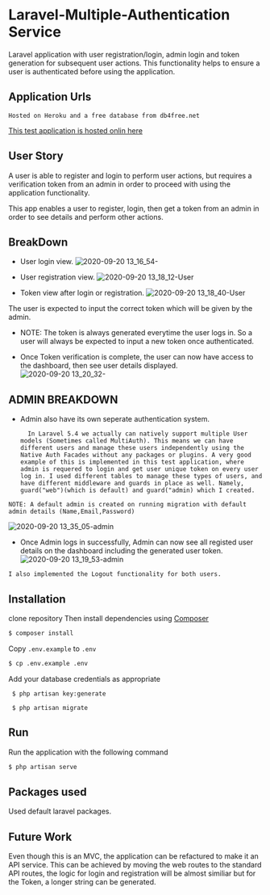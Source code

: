 
# Laravel-Multiple-Authentication Service

Laravel application with user registration/login, admin login and token generation for subsequent user actions. 
This functionality helps to ensure a user is authenticated before using the application.

## Application Urls
`Hosted on Heroku and a free database from db4free.net`

[This test application is hosted onlin here](http://patricia-code-test.herokuapp.com/login)


## User Story
A user is able to register and login to perform user actions, but requires a verification token
from an admin in order to proceed with using the application functionality.

This app enables a user to register, login, then get a token from an admin in order to see details and perform other actions.



## BreakDown
* User login view.
![2020-09-20 13_16_54-](https://user-images.githubusercontent.com/38590494/93711214-5c1d6680-fb44-11ea-89bc-de41f858f7b7.png)

* User registration view.
![2020-09-20 13_18_12-User](https://user-images.githubusercontent.com/38590494/93711215-5d4e9380-fb44-11ea-9e65-cd44f43bad5b.png)


* Token view after login or registration.
![2020-09-20 13_18_40-User](https://user-images.githubusercontent.com/38590494/93711216-5de72a00-fb44-11ea-8f72-4715da3381e0.png)

The user is expected to input the correct token which will be given by the admin.

 * NOTE: The token is always generated everytime the user logs in. So a user will always be expected to input a new token once authenticated.


* Once Token verification is complete, the user can now have access to the dashboard, then see user details displayed.
![2020-09-20 13_20_32-](https://user-images.githubusercontent.com/38590494/93711218-5e7fc080-fb44-11ea-8f87-9c155aa797a7.png)

## ADMIN BREAKDOWN
* Admin also have its own seperate authentication system.

        In Laravel 5.4 we actually can natively support multiple User models (Sometimes called MultiAuth). This means we can have different users and manage these users independently using the Native Auth Facades without any packages or plugins. A very good example of this is implemented in this test application, where admin is requered to login and get user unique token on every user log in. I used different tables to manage these types of users, and have different middleware and guards in place as well. Namely, guard("web")(which is default) and guard("admin) which I created.

`NOTE: A default admin is created on running migration with default admin details (Name,Email,Password)`


![2020-09-20 13_35_05-admin](https://user-images.githubusercontent.com/38590494/93711428-2bd6c780-fb46-11ea-9e91-5c61570e7872.png)


* Once Admin logs in successfully, Admin can now see all registed user details on the dashboard including the generated user token.
![2020-09-20 13_19_53-admin](https://user-images.githubusercontent.com/38590494/93711217-5de72a00-fb44-11ea-9666-20a70773af53.png)

`I also implemented the Logout functionality for both users.`

## Installation

clone repository
Then install dependencies using [Composer](https://getcomposer.org/doc/00-intro.md)
```bash
$ composer install
```

Copy `.env.example` to `.env`
```bash
$ cp .env.example .env
```
Add your database credentials as appropriate

``` $ php artisan key:generate```

``` $ php artisan migrate```





## Run
Run the application with the following command
```bash
$ php artisan serve
```



## Packages used
Used default laravel packages.




## Future Work
Even though this is an MVC, the application can be refactured to make it an API service. This can be achieved by moving the web routes to the standard API routes, the logic for login and registration will be almost similiar but for the Token, a longer string can be generated.